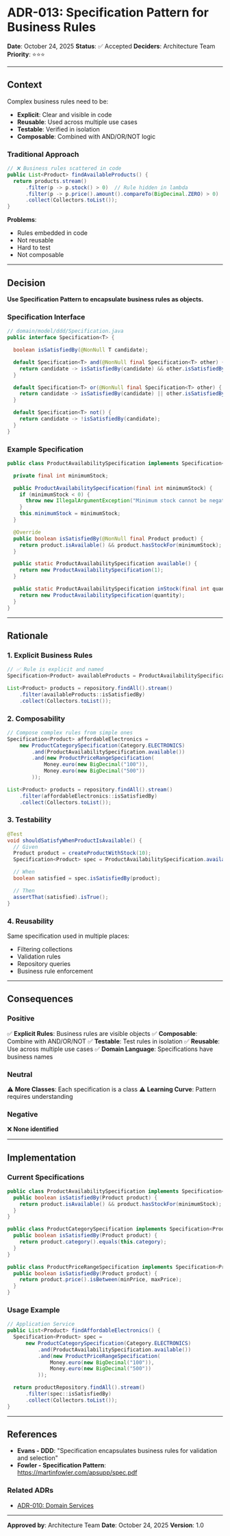 # ADR-013: Specification Pattern for Business Rules

**Date**: October 24, 2025
**Status**: ✅ Accepted
**Deciders**: Architecture Team
**Priority**: ⭐⭐⭐

---

## Context

Complex business rules need to be:
- **Explicit**: Clear and visible in code
- **Reusable**: Used across multiple use cases
- **Testable**: Verified in isolation
- **Composable**: Combined with AND/OR/NOT logic

### Traditional Approach

```java
// ❌ Business rules scattered in code
public List<Product> findAvailableProducts() {
  return products.stream()
      .filter(p -> p.stock() > 0)  // Rule hidden in lambda
      .filter(p -> p.price().amount().compareTo(BigDecimal.ZERO) > 0)
      .collect(Collectors.toList());
}
```

**Problems**:
- Rules embedded in code
- Not reusable
- Hard to test
- Not composable

---

## Decision

**Use Specification Pattern to encapsulate business rules as objects.**

### Specification Interface

```java
// domain/model/ddd/Specification.java
public interface Specification<T> {

  boolean isSatisfiedBy(@NonNull T candidate);

  default Specification<T> and(@NonNull final Specification<T> other) {
    return candidate -> isSatisfiedBy(candidate) && other.isSatisfiedBy(candidate);
  }

  default Specification<T> or(@NonNull final Specification<T> other) {
    return candidate -> isSatisfiedBy(candidate) || other.isSatisfiedBy(candidate);
  }

  default Specification<T> not() {
    return candidate -> !isSatisfiedBy(candidate);
  }
}
```

### Example Specification

```java
public class ProductAvailabilitySpecification implements Specification<Product> {

  private final int minimumStock;

  public ProductAvailabilitySpecification(final int minimumStock) {
    if (minimumStock < 0) {
      throw new IllegalArgumentException("Minimum stock cannot be negative");
    }
    this.minimumStock = minimumStock;
  }

  @Override
  public boolean isSatisfiedBy(@NonNull final Product product) {
    return product.isAvailable() && product.hasStockFor(minimumStock);
  }

  public static ProductAvailabilitySpecification available() {
    return new ProductAvailabilitySpecification(1);
  }

  public static ProductAvailabilitySpecification inStock(final int quantity) {
    return new ProductAvailabilitySpecification(quantity);
  }
}
```

---

## Rationale

### 1. **Explicit Business Rules**

```java
// ✅ Rule is explicit and named
Specification<Product> availableProducts = ProductAvailabilitySpecification.available();

List<Product> products = repository.findAll().stream()
    .filter(availableProducts::isSatisfiedBy)
    .collect(Collectors.toList());
```

### 2. **Composability**

```java
// Compose complex rules from simple ones
Specification<Product> affordableElectronics =
    new ProductCategorySpecification(Category.ELECTRONICS)
        .and(ProductAvailabilitySpecification.available())
        .and(new ProductPriceRangeSpecification(
            Money.euro(new BigDecimal("100")),
            Money.euro(new BigDecimal("500"))
        ));

List<Product> products = repository.findAll().stream()
    .filter(affordableElectronics::isSatisfiedBy)
    .collect(Collectors.toList());
```

### 3. **Testability**

```java
@Test
void shouldSatisfyWhenProductIsAvailable() {
  // Given
  Product product = createProductWithStock(10);
  Specification<Product> spec = ProductAvailabilitySpecification.available();

  // When
  boolean satisfied = spec.isSatisfiedBy(product);

  // Then
  assertThat(satisfied).isTrue();
}
```

### 4. **Reusability**

Same specification used in multiple places:
- Filtering collections
- Validation rules
- Repository queries
- Business rule enforcement

---

## Consequences

### Positive

✅ **Explicit Rules**: Business rules are visible objects
✅ **Composable**: Combine with AND/OR/NOT
✅ **Testable**: Test rules in isolation
✅ **Reusable**: Use across multiple use cases
✅ **Domain Language**: Specifications have business names

### Neutral

⚠️ **More Classes**: Each specification is a class
⚠️ **Learning Curve**: Pattern requires understanding

### Negative

❌ **None identified**

---

## Implementation

### Current Specifications

```java
public class ProductAvailabilitySpecification implements Specification<Product> {
  public boolean isSatisfiedBy(Product product) {
    return product.isAvailable() && product.hasStockFor(minimumStock);
  }
}

public class ProductCategorySpecification implements Specification<Product> {
  public boolean isSatisfiedBy(Product product) {
    return product.category().equals(this.category);
  }
}

public class ProductPriceRangeSpecification implements Specification<Product> {
  public boolean isSatisfiedBy(Product product) {
    return product.price().isBetween(minPrice, maxPrice);
  }
}
```

### Usage Example

```java
// Application Service
public List<Product> findAffordableElectronics() {
  Specification<Product> spec =
      new ProductCategorySpecification(Category.ELECTRONICS)
          .and(ProductAvailabilitySpecification.available())
          .and(new ProductPriceRangeSpecification(
              Money.euro(new BigDecimal("100")),
              Money.euro(new BigDecimal("500"))
          ));

  return productRepository.findAll().stream()
      .filter(spec::isSatisfiedBy)
      .collect(Collectors.toList());
}
```

---

## References

- **Evans - DDD**: "Specification encapsulates business rules for validation and selection"
- **Fowler - Specification Pattern**: https://martinfowler.com/apsupp/spec.pdf

### Related ADRs

- [ADR-010: Domain Services](adr-010-domain-services-multi-aggregate.md)

---

**Approved by**: Architecture Team
**Date**: October 24, 2025
**Version**: 1.0
